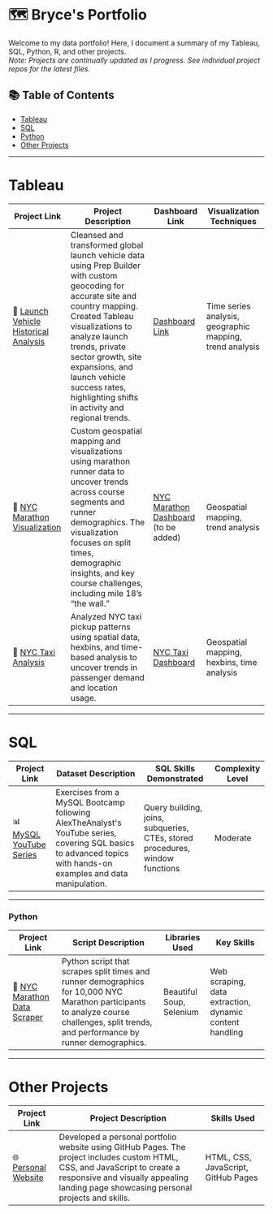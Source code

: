 # 🗺 Bryce's Portfolio

Welcome to my data portfolio! Here, I document a summary of my Tableau, SQL, Python, R, and other projects.  
*Note: Projects are continually updated as I progress. See individual project repos for the latest files.*

## 📚 Table of Contents
- [Tableau](#tableau)
- [SQL](#sql)
- [Python](#python)
- [Other Projects](#other-projects)

***

# Tableau

| Project Link | Project Description | Dashboard Link | Visualization Techniques |
|--------------|---------------------|----------------|--------------------------|
| 🚀 [Launch Vehicle Historical Analysis](https://github.com/bryceblackwell21/Launch-Vehicle-Historical-Analysis) | Cleansed and transformed global launch vehicle data using Prep Builder with custom geocoding for accurate site and country mapping. Created Tableau visualizations to analyze launch trends, private sector growth, site expansions, and launch vehicle success rates, highlighting shifts in activity and regional trends. | [Dashboard Link](https://public.tableau.com/views/LaunchVehicleAnalysis/Story1?:language=en-US&:sid=&:redirect=auth&:display_count=n&:origin=viz_share_link) | Time series analysis, geographic mapping, trend analysis |
| 🏅 [NYC Marathon Visualization](https://github.com/bryceblackwell21/NYCMarathonAnalysis)      | Custom geospatial mapping and visualizations using marathon runner data to uncover trends across course segments and runner demographics. The visualization focuses on split times, demographic insights, and key course challenges, including mile 18’s “the wall.” | [NYC Marathon Dashboard](https://bryceblackwell21.github.io/NYCMarathonAnalysis/nycmarathonviz) (to be added) | Geospatial mapping, trend analysis   |
| 🚖 [NYC Taxi Analysis](https://github.com/bryceblackwell21/NYC-Taxi-Pickup-Analysis)                | Analyzed NYC taxi pickup patterns using spatial data, hexbins, and time-based analysis to uncover trends in passenger demand and location usage. | [NYC Taxi Dashboard](https://public.tableau.com/app/profile/bryce.blackwell/viz/NYCTaxiPickupAnalysis/NYCTaxiAnalysis?publish=yes) | Geospatial mapping, hexbins, time analysis   |

***

# SQL

| Project Link                                                                                 | Dataset Description                                           | SQL Skills Demonstrated                               | Complexity Level |
|----------------------------------------------------------------------------------------------|---------------------------------------------------------------|------------------------------------------------------|------------------|
| 📊 [MySQL YouTube Series](https://github.com/bryceblackwell21/MySQL-YouTube-Series)          | Exercises from a MySQL Bootcamp following AlexTheAnalyst's YouTube series, covering SQL basics to advanced topics with hands-on examples and data manipulation. | Query building, joins, subqueries, CTEs, stored procedures, window functions | Moderate |


***

### Python

| Project Link                                                                                  | Script Description                                                                                       | Libraries Used                 | Key Skills                                         |
|-----------------------------------------------------------------------------------------------|----------------------------------------------------------------------------------------------------------|--------------------------------|----------------------------------------------------|
| 🐍 [NYC Marathon Data Scraper](https://github.com/bryceblackwell21/NYCMarathonAnalysis)       | Python script that scrapes split times and runner demographics for 10,000 NYC Marathon participants to analyze course challenges, split trends, and performance by runner demographics. | Beautiful Soup, Selenium       | Web scraping, data extraction, dynamic content handling |


***

# Other Projects

| Project Link | Project Description | Skills Used |
|--------------|---------------------|-------------|
| 🌐 [Personal Website](https://github.com/bryceblackwell21/portfolio-page) | Developed a personal portfolio website using GitHub Pages. The project includes custom HTML, CSS, and JavaScript to create a responsive and visually appealing landing page showcasing personal projects and skills. | HTML, CSS, JavaScript, GitHub Pages |

